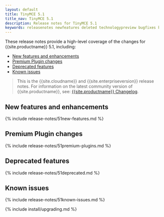 ```yaml
---
layout: default
title: TinyMCE 5.1
title_nav: TinyMCE 5.1
description: Release notes for TinyMCE 5.1
keywords: releasenotes newfeatures deleted technologypreview bugfixes knownissues
---
```


These release notes provide a high-level coverage of the changes for {{site.productname}} 5.1, including:

- [New features and enhancements](#newfeaturesandenhancements)
- [Premium Plugin changes](#premiumpluginchanges)
- [Deprecated features](#deprecatedfeatures)
- [Known issues](#knownissues)

> This is the {{site.cloudname}} and {{site.enterpriseversion}} release notes. For information on the latest community version of {{site.productname}}, see: [{{site.productname}} Changelog]({{site.baseurl}}/changelog/).

## New features and enhancements

{% include release-notes/51new-features.md %}

## Premium Plugin changes

{% include release-notes/51premium-plugins.md %}

## Deprecated features

{% include release-notes/51deprecated.md %}

## Known issues

{% include release-notes/51known-issues.md %}

{% include install/upgrading.md %}
